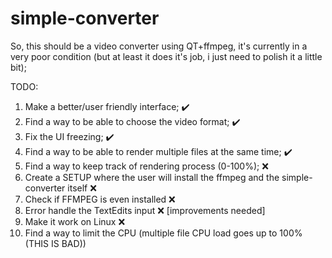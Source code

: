 # simple-converter

So, this should be a video converter using QT+ffmpeg, it's currently in a very poor condition (but at least it does it's job, i just need to polish it a little bit);

TODO:
1. Make a better/user friendly interface; ✔️
2. Find a way to be able to choose the video format; ✔️
3. Fix the UI freezing; ✔️
4. Find a way to be able to render multiple files at the same time; ✔️
5. Find a way to keep track of rendering process (0-100%); ❌
6. Create a SETUP where the user will install the ffmpeg and the simple-converter itself ❌
7. Check if FFMPEG is even installed ❌
8. Error handle the TextEdits input ❌ [improvements needed]
9. Make it work on Linux ❌
10. Find a way to limit the CPU (multiple file CPU load goes up to 100% (THIS IS BAD))
   
